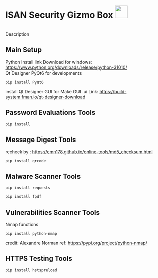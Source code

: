 # ISAN Security Gizmo Box <img src="https://user-images.githubusercontent.com/55986701/249410092-db9276da-6a8d-4a29-ab05-fc24e58b9941.gif" width="40"/>
<br>
Description


## Main Setup
Python Install
link Download for windows: https://www.python.org/downloads/release/python-31010/ 
<br>
Qt Designer
PyQt6 for developments
```
pip install PyQt6
```
install Qt Designer GUI for Make GUI .ui
Link: https://build-system.fman.io/qt-designer-download

## Password Evaluations Tools
```
pip install 
```
##  Message Digest Tools
recheck by : https://emn178.github.io/online-tools/md5_checksum.html
```
pip install qrcode
```

##  Malware Scanner Tools
```
pip install requests
```
```
pip install fpdf
```

## Vulnerabilities Scanner Tools
Nmap functions
```
pip install python-nmap
```
credit: Alexandre Norman
ref: https://pypi.org/project/python-nmap/

## HTTPS Testing Tools
```
pip install hstspreload
```
